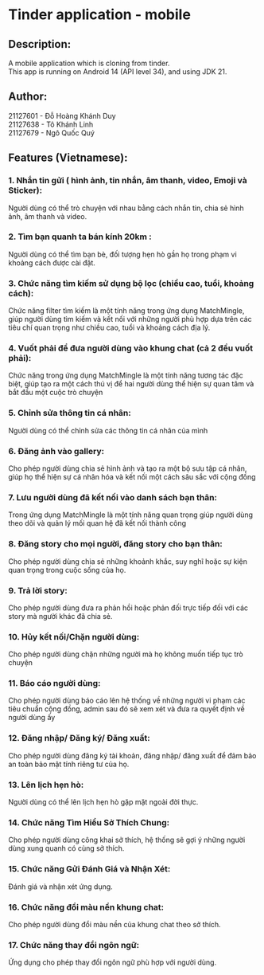# Tinder application - mobile 

## Description: 
A mobile application which is cloning from tinder.\
This app is running on Android 14 (API level 34), and using JDK 21.

## Author: 
21127601 - Đỗ Hoàng Khánh Duy\
21127638 - Tô Khánh Linh\
21127679 - Ngô Quốc Quý

## Features (Vietnamese): 
### 1. Nhắn tin gửi ( hình ảnh, tin nhắn, âm thanh, video, Emoji và Sticker):
   Người dùng có thể trò chuyện với nhau bằng cách nhắn tin, chia sẻ hình ảnh, âm thanh và video.
### 2. Tìm bạn quanh ta bán kính 20km :
   Người dùng có thể tìm bạn bè, đối tượng hẹn hò gần họ trong phạm vi khoảng cách được cài đặt.
### 3. Chức năng tìm kiếm sử dụng bộ lọc (chiều cao, tuổi, khoảng cách):
   Chức năng filter tìm kiếm là một tính năng trong ứng dụng MatchMingle, giúp người dùng tìm kiếm và kết nối với những người phù hợp dựa trên các tiêu chí quan trọng như chiều cao, tuổi và khoảng cách địa lý.
### 4. Vuốt phải để đưa người dùng vào khung chat (cả 2 đều vuốt phải):
   Chức năng trong ứng dụng MatchMingle là một tính năng tương tác đặc biệt, giúp tạo ra một cách thú vị để hai người dùng thể hiện sự quan tâm và bắt đầu một cuộc trò chuyện
### 5. Chỉnh sửa thông tin cá nhân:
   Người dùng có thể chỉnh sửa các thông tin cá nhân của mình
### 6. Đăng ảnh vào gallery:
   Cho phép người dùng chia sẻ hình ảnh và tạo ra một bộ sưu tập cá nhân, giúp họ thể hiện sự cá nhân hóa và kết nối một cách sâu sắc với cộng đồng
### 7. Lưu người dùng đã kết nối vào danh sách bạn thân:
   Trong ứng dụng MatchMingle là một tính năng quan trọng giúp người dùng theo dõi và quản lý mối quan hệ đã kết nối thành công
### 8. Đăng story cho mọi người, đăng story cho bạn thân:
   Cho phép người dùng chia sẻ những khoảnh khắc, suy nghĩ hoặc sự kiện quan trọng trong cuộc sống của họ.
### 9. Trả lời story:
   Cho phép người dùng đưa ra phản hồi hoặc phản đối trực tiếp đối với các story mà người khác đã chia sẻ.
### 10. Hủy kết nối/Chặn người dùng:
   Cho phép người dùng chặn những người mà họ không muốn tiếp tục trò chuyện
### 11. Báo cáo người dùng:
   Cho phép người dùng báo cáo lên hệ thống về những người vi phạm các tiêu chuẩn cộng đồng, admin sau đó sẽ xem xét và đưa ra quyết định về người dùng ấy
### 12. Đăng nhập/ Đăng ký/ Đăng xuất:
   Cho phép người dùng đăng ký tài khoản, đăng nhập/ đăng xuất để đảm bảo an toàn bảo mật tính riêng tư của họ.
### 13. Lên lịch hẹn hò:
   Người dùng có thể lên lịch hẹn hò gặp mặt ngoài đời thực.
### 14. Chức năng Tìm Hiểu Sở Thích Chung:
   Cho phép người dùng công khai sở thích, hệ thống sẽ gợi ý những người dùng xung quanh có cùng sở thích.
### 15. Chức năng Gửi Đánh Giá và Nhận Xét:
   Đánh giá và nhận xét ứng dụng.
### 16. Chức năng đổi màu nền khung chat:
   Cho phép người dùng đổi màu nền của khung chat theo sở thích.
### 17. Chức năng thay đổi ngôn ngữ:
   Ứng dụng cho phép thay đổi ngôn ngữ phù hợp với người dùng.
    
